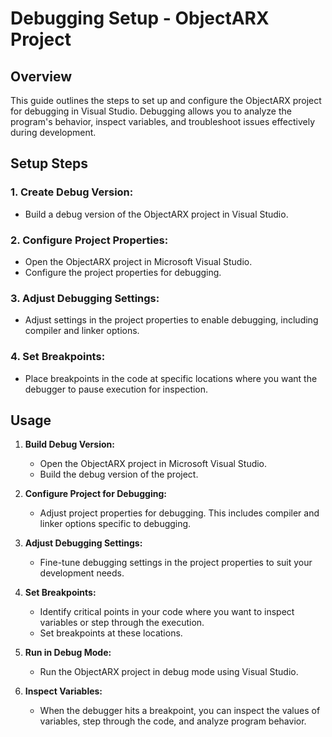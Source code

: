 # Debugging Setup - ObjectARX Project
 
## Overview
 
This guide outlines the steps to set up and configure the ObjectARX project for debugging in Visual Studio. Debugging allows you to analyze the program's behavior, inspect variables, and troubleshoot issues effectively during development.
 
## Setup Steps
 
### 1. Create Debug Version:
 
   - Build a debug version of the ObjectARX project in Visual Studio.
 
### 2. Configure Project Properties:
 
   - Open the ObjectARX project in Microsoft Visual Studio.
   - Configure the project properties for debugging.
 
### 3. Adjust Debugging Settings:
 
   - Adjust settings in the project properties to enable debugging, including compiler and linker options.
 
### 4. Set Breakpoints:
 
   - Place breakpoints in the code at specific locations where you want the debugger to pause execution for inspection.
 
## Usage
 
1. **Build Debug Version:**
   - Open the ObjectARX project in Microsoft Visual Studio.
   - Build the debug version of the project.
 
2. **Configure Project for Debugging:**
   - Adjust project properties for debugging. This includes compiler and linker options specific to debugging.
 
3. **Adjust Debugging Settings:**
   - Fine-tune debugging settings in the project properties to suit your development needs.
 
4. **Set Breakpoints:**
   - Identify critical points in your code where you want to inspect variables or step through the execution.
   - Set breakpoints at these locations.
 
5. **Run in Debug Mode:**
   - Run the ObjectARX project in debug mode using Visual Studio.
 
6. **Inspect Variables:**
   - When the debugger hits a breakpoint, you can inspect the values of variables, step through the code, and analyze program behavior.
